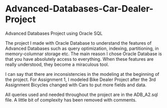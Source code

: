 # Advanced-Databases-Car-Dealer-Project
Advanced Databases Project using Oracle SQL

The project I made with Oracle Database to understand the features of Advanced Databases such as query optimization, indexing, partitioning, in memory-columnar storage etc.
The main reason I chose Oracle Database is that you have absolutely access to everything. When these features are really understood, they become a miraculous tool.

I can say that there are inconsistencies in the modeling at the beginning of the project. 
For Assignment 1, I modeled Bike Dealer Project after the 3rd Assignment Bicycles changed with Cars to put more fields and data.

All queries used and needed throughout the project are in the ADB_A2.sql file. A little bit of complexity has been removed with comments.


